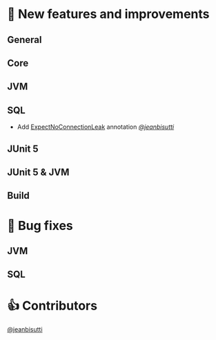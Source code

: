 
# 🚀 New features and improvements

## General


## Core

## JVM

## SQL
* Add [ExpectNoConnectionLeak](https://github.com/jeanbisutti/quick-perf-doc-1.1/wiki/@ExpectNoConnectionLeak) annotation [*@jeanbisutti*](https://github.com/jeanbisutti)

## JUnit 5


## JUnit 5 & JVM


## Build


# 🐛 Bug fixes

## JVM


## SQL



# 👍 Contributors
[@jeanbisutti](https://github.com/jeanbisutti) <br>
